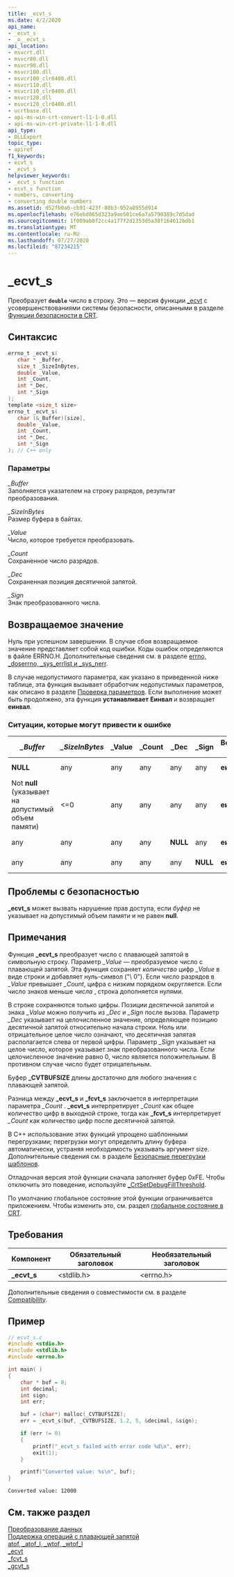 ```yaml
---
title: _ecvt_s
ms.date: 4/2/2020
api_name:
- _ecvt_s
- _o__ecvt_s
api_location:
- msvcrt.dll
- msvcr80.dll
- msvcr90.dll
- msvcr100.dll
- msvcr100_clr0400.dll
- msvcr110.dll
- msvcr110_clr0400.dll
- msvcr120.dll
- msvcr120_clr0400.dll
- ucrtbase.dll
- api-ms-win-crt-convert-l1-1-0.dll
- api-ms-win-crt-private-l1-1-0.dll
api_type:
- DLLExport
topic_type:
- apiref
f1_keywords:
- ecvt_s
- _ecvt_s
helpviewer_keywords:
- _ecvt_s function
- ecvt_s function
- numbers, converting
- converting double numbers
ms.assetid: d52fb0a6-cb91-423f-80b3-952a8955d914
ms.openlocfilehash: e76ebd065d323a9ae501ce6a7a5790389c7d5dad
ms.sourcegitcommit: 1f009ab0f2cc4a177f2d1353d5a38f164612bdb1
ms.translationtype: MT
ms.contentlocale: ru-RU
ms.lasthandoff: 07/27/2020
ms.locfileid: "87234215"
---
```

# <a name="_ecvt_s"></a>_ecvt_s

Преобразует **`double`** число в строку. Это — версия функции [_ecvt](ecvt.md) с усовершенствованиями системы безопасности, описанными в разделе [Функции безопасности в CRT](../../c-runtime-library/security-features-in-the-crt.md).

## <a name="syntax"></a>Синтаксис

```C
errno_t _ecvt_s(
   char * _Buffer,
   size_t _SizeInBytes,
   double _Value,
   int _Count,
   int *_Dec,
   int *_Sign
);
template <size_t size>
errno_t _ecvt_s(
   char (&_Buffer)[size],
   double _Value,
   int _Count,
   int *_Dec,
   int *_Sign
); // C++ only
```

### <a name="parameters"></a>Параметры

*_Buffer*<br/>
Заполняется указателем на строку разрядов, результат преобразования.

*_SizeInBytes*<br/>
Размер буфера в байтах.

*_Value*<br/>
Число, которое требуется преобразовать.

*_Count*<br/>
Сохраненное число разрядов.

*_Dec*<br/>
Сохраненная позиция десятичной запятой.

*_Sign*<br/>
Знак преобразованного числа.

## <a name="return-value"></a>Возвращаемое значение

Нуль при успешном завершении. В случае сбоя возвращаемое значение представляет собой код ошибки. Коды ошибок определяются в файле ERRNO.H. Дополнительные сведения см. в разделе [errno, _doserrno, _sys_errlist и _sys_nerr](../../c-runtime-library/errno-doserrno-sys-errlist-and-sys-nerr.md).

В случае недопустимого параметра, как указано в приведенной ниже таблице, эта функция вызывает обработчик недопустимых параметров, как описано в разделе [Проверка параметров](../../c-runtime-library/parameter-validation.md). Если выполнение может быть продолжено, эта функция **устанавливает** **Еинвал** и возвращает **еинвал**.

### <a name="error-conditions"></a>Ситуации, которые могут привести к ошибке

|*_Buffer*|*_SizeInBytes*|_Value|_Count|_Dec|_Sign|Возвращаемое значение|Значение в *буфере*|
|---------------|--------------------|-------------|-------------|-----------|------------|------------------|-----------------------|
|**NULL**|any|any|any|any|any|**еинвал**|Не изменено.|
|Not **null** (указывает на допустимый объем памяти)|<=0|any|any|any|any|**еинвал**|Не изменено.|
|any|any|any|any|**NULL**|any|**еинвал**|Не изменено.|
|any|any|any|any|any|**NULL**|**еинвал**|Не изменено.|

## <a name="security-issues"></a>Проблемы с безопасностью

**_ecvt_s** может вызвать нарушение прав доступа, если *буфер* не указывает на допустимый объем памяти и не равен **null**.

## <a name="remarks"></a>Примечания

Функция **_ecvt_s** преобразует число с плавающей запятой в символьную строку. Параметр *_Value* — преобразуемое число с плавающей запятой. Эта функция сохраняет *количество* цифр *_Value* в виде строки и добавляет нуль-символ ("\ 0"). Если число разрядов в *_Value* превышает *_Count*, цифра с низким порядком округляется. Если число знаков меньше *числа* , строка дополняется нулями.

В строке сохраняются только цифры. Позиции десятичной запятой и знака *_Value* можно получить из *_Dec* и *_Sign* после вызова. Параметр *_Dec* указывает на целочисленное значение, определяющее позицию десятичной запятой относительно начала строки. Ноль или отрицательное целое число означают, что десятичная запятая располагается слева от первой цифры. Параметр *_Sign* указывает на целое число, которое указывает знак преобразованного числа. Если целочисленное значение равно 0, число является положительным. В противном случае число будет отрицательным.

Буфер **_CVTBUFSIZE** длины достаточно для любого значения с плавающей запятой.

Разница между **_ecvt_s** и **_fcvt_s** заключается в интерпретации параметра *_Count* . **_ecvt_s** интерпретирует *_Count* как общее количество цифр в выходной строке, тогда как **_fcvt_s** интерпретирует *_Count* как количество цифр после десятичной запятой.

В C++ использование этих функций упрощено шаблонными перегрузками; перегрузки могут определить длину буфера автоматически, устраняя необходимость указывать аргумент size. Дополнительные сведения см. в разделе [Безопасные перегрузки шаблонов](../../c-runtime-library/secure-template-overloads.md).

Отладочная версия этой функции сначала заполняет буфер 0xFE. Чтобы отключить это поведение, используйте [_CrtSetDebugFillThreshold](crtsetdebugfillthreshold.md).

По умолчанию глобальное состояние этой функции ограничивается приложением. Чтобы изменить это, см. раздел [глобальное состояние в CRT](../global-state.md).

## <a name="requirements"></a>Требования

|Компонент|Обязательный заголовок|Необязательный заголовок|
|--------------|---------------------|---------------------|
|**_ecvt_s**|\<stdlib.h>|\<errno.h>|

Дополнительные сведения о совместимости см. в разделе [Compatibility](../../c-runtime-library/compatibility.md).

## <a name="example"></a>Пример

```C
// ecvt_s.c
#include <stdio.h>
#include <stdlib.h>
#include <errno.h>

int main( )
{
    char * buf = 0;
    int decimal;
    int sign;
    int err;

    buf = (char*) malloc(_CVTBUFSIZE);
    err = _ecvt_s(buf, _CVTBUFSIZE, 1.2, 5, &decimal, &sign);

    if (err != 0)
    {
        printf("_ecvt_s failed with error code %d\n", err);
        exit(1);
    }

    printf("Converted value: %s\n", buf);
}
```

```Output
Converted value: 12000
```

## <a name="see-also"></a>См. также раздел

[Преобразование данных](../../c-runtime-library/data-conversion.md)<br/>
[Поддержка операций с плавающей запятой](../../c-runtime-library/floating-point-support.md)<br/>
[atof, _atof_l, _wtof, _wtof_l](atof-atof-l-wtof-wtof-l.md)<br/>
[_ecvt](ecvt.md)<br/>
[_fcvt_s](fcvt-s.md)<br/>
[_gcvt_s](gcvt-s.md)<br/>

